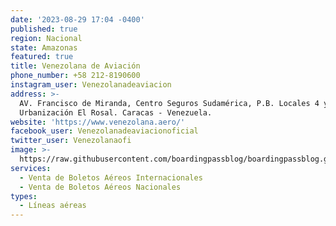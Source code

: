 ```yaml
---
date: '2023-08-29 17:04 -0400'
published: true
region: Nacional
state: Amazonas
featured: true
title: Venezolana de Aviación
phone_number: +58 212-8190600
instagram_user: Venezolanadeaviacion
address: >-
  AV. Francisco de Miranda, Centro Seguros Sudamérica, P.B. Locales 4 y 5.
  Urbanización El Rosal. Caracas - Venezuela.
website: 'https://www.venezolana.aero/'
facebook_user: Venezolanadeaviacionoficial
twitter_user: Venezolanaofi
image: >-
  https://raw.githubusercontent.com/boardingpassblog/boardingpassblog.github.io/main/assets/images/Venezolana-Airlines-Logo.jpg
services:
  - Venta de Boletos Aéreos Internacionales
  - Venta de Boletos Aéreos Nacionales
types:
  - Líneas aéreas
---
```

